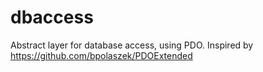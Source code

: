 # dbaccess
Abstract layer for database access, using PDO. Inspired by https://github.com/bpolaszek/PDOExtended
